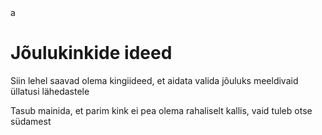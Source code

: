<!DOCTYPE html>
<html>
<head>
a
</head>
<body>
<div>
<h1>Jõulukinkide ideed</h1>
<p>Siin lehel saavad olema kingiideed, et aidata valida jõuluks meeldivaid üllatusi lähedastele</p>
<p>Tasub mainida, et parim kink ei pea olema rahaliselt kallis, vaid tuleb otse südamest</p>
<br>
</div>